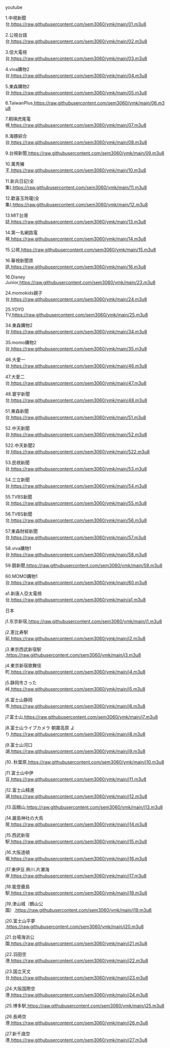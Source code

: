 youtube

1.中視新聞台,https://raw.githubusercontent.com/sem3060/ymk/main/01.m3u8

2.公視台語台,https://raw.githubusercontent.com/sem3060/ymk/main/02.m3u8

3.信大電視台,https://raw.githubusercontent.com/sem3060/ymk/main/03.m3u8

4.viva購物2台,https://raw.githubusercontent.com/sem3060/ymk/main/04.m3u8

5.東森購物2台,https://raw.githubusercontent.com/sem3060/ymk/main/05.m3u8

6.TaiwanPlus,https://raw.githubusercontent.com/sem3060/ymk/main/06.m3u8

7.桐瑛虎尾電視,https://raw.githubusercontent.com/sem3060/ymk/main/07.m3u8

8.海豚綜合台,https://raw.githubusercontent.com/sem3060/ymk/main/08.m3u8

9.台視新聞,https://raw.githubusercontent.com/sem3060/ymk/main/09.m3u8

10.萬秀豬王,https://raw.githubusercontent.com/sem3060/ymk/main/10.m3u8

11.新兵日記(全集),https://raw.githubusercontent.com/sem3060/ymk/main/11.m3u8

12.歡喜玉玲瓏(全集),https://raw.githubusercontent.com/sem3060/ymk/main/12.m3u8

13.MIT台灣誌,https://raw.githubusercontent.com/sem3060/ymk/main/13.m3u8

14.第一名網路電視,https://raw.githubusercontent.com/sem3060/ymk/main/14.m3u8

15.公視,https://raw.githubusercontent.com/sem3060/ymk/main/15.m3u8

16.華視新聞資訊,https://raw.githubusercontent.com/sem3060/ymk/main/16.m3u8

16.Disney Junior,https://raw.githubusercontent.com/sem3060/ymk/main/23.m3u8

24.momokids親子台,https://raw.githubusercontent.com/sem3060/ymk/main/24.m3u8

25.YOYO TV,https://raw.githubusercontent.com/sem3060/ymk/main/25.m3u8

34.東森購物2台,https://raw.githubusercontent.com/sem3060/ymk/main/34.m3u8

35.momo購物2台,https://raw.githubusercontent.com/sem3060/ymk/main/35.m3u8

46.大愛一台,https://raw.githubusercontent.com/sem3060/ymk/main/46.m3u8

47.大愛二台,https://raw.githubusercontent.com/sem3060/ymk/main/47.m3u8

48.寰宇新聞台,https://raw.githubusercontent.com/sem3060/ymk/main/48.m3u8

51.東森新聞台,https://raw.githubusercontent.com/sem3060/ymk/main/51.m3u8

52.中天新聞台,https://raw.githubusercontent.com/sem3060/ymk/main/52.m3u8

522.中天新聞2台,https://raw.githubusercontent.com/sem3060/ymk/main/522.m3u8

53.民視新聞台,https://raw.githubusercontent.com/sem3060/ymk/main/53.m3u8

54.三立新聞台,https://raw.githubusercontent.com/sem3060/ymk/main/54.m3u8

55.TVBS新聞台,https://raw.githubusercontent.com/sem3060/ymk/main/55.m3u8

56.TVBS新聞台,https://raw.githubusercontent.com/sem3060/ymk/main/56.m3u8

57.東森財經新聞台,https://raw.githubusercontent.com/sem3060/ymk/main/57.m3u8

58.viva購物1台,https://raw.githubusercontent.com/sem3060/ymk/main/58.m3u8

59.鏡新聞,https://raw.githubusercontent.com/sem3060/ymk/main/59.m3u8

60.MOMO購物1台,https://raw.githubusercontent.com/sem3060/ymk/main/60.m3u8

a1.新唐人亞太電視台,https://raw.githubusercontent.com/sem3060/ymk/main/a1.m3u8

日本

j1.东京新宿,https://raw.githubusercontent.com/sem3060/ymk/main/j1.m3u8

j2.恵比寿駅前,https://raw.githubusercontent.com/sem3060/ymk/main/j2.m3u8

j3.東京西武新宿駅 ,https://raw.githubusercontent.com/sem3060/ymk/main/j3.m3u8

j4.東京新宿歌舞伎町,https://raw.githubusercontent.com/sem3060/ymk/main/j4.m3u8

j5.静岡市さった峠,https://raw.githubusercontent.com/sem3060/ymk/main/j5.m3u8

j6.富士山静岡市,https://raw.githubusercontent.com/sem3060/ymk/main/j6.m3u8

j7.富士山,https://raw.githubusercontent.com/sem3060/ymk/main/j7.m3u8

j8.富士山ライブカメラ 朝霧高原 より,https://raw.githubusercontent.com/sem3060/ymk/main/j8.m3u8

j9.富士山河口湖,https://raw.githubusercontent.com/sem3060/ymk/main/j9.m3u8

j10..秋葉原,https://raw.githubusercontent.com/sem3060/ymk/main/j10.m3u8

j11.富士山中伊豆,https://raw.githubusercontent.com/sem3060/ymk/main/j11.m3u8

j12.富士山精進湖,https://raw.githubusercontent.com/sem3060/ymk/main/j12.m3u8

j13.函館山,https://raw.githubusercontent.com/sem3060/ymk/main/j13.m3u8

j14.厳島神社の大鳥居,https://raw.githubusercontent.com/sem3060/ymk/main/j14.m3u8

j15.西武新宿駅,https://raw.githubusercontent.com/sem3060/ymk/main/j15.m3u8

j16.大阪道頓堀,https://raw.githubusercontent.com/sem3060/ymk/main/j16.m3u8

j17.東伊豆.熱川.片瀬海岸,https://raw.githubusercontent.com/sem3060/ymk/main/j17.m3u8

j18.能登鹿島駅,https://raw.githubusercontent.com/sem3060/ymk/main/j18.m3u8

j19.津山城（鶴山公園）,https://raw.githubusercontent.com/sem3060/ymk/main/j19.m3u8

j20.富士山平夢 ,https://raw.githubusercontent.com/sem3060/ymk/main/j20.m3u8

j21.台場海浜公園,https://raw.githubusercontent.com/sem3060/ymk/main/j21.m3u8

j22.羽田空港,https://raw.githubusercontent.com/sem3060/ymk/main/j22.m3u8

j23.国立天文台,https://raw.githubusercontent.com/sem3060/ymk/main/j23.m3u8

j24.大阪国際空港,https://raw.githubusercontent.com/sem3060/ymk/main/j24.m3u8

j25.博多駅,https://raw.githubusercontent.com/sem3060/ymk/main/j25.m3u8

j26.長崎空港,https://raw.githubusercontent.com/sem3060/ymk/main/j26.m3u8

j27.新千歳空港,https://raw.githubusercontent.com/sem3060/ymk/main/j27.m3u8
